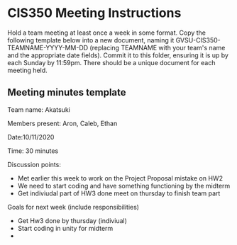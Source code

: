 # CIS350 Meeting Instructions

Hold a team meeting at least once a week in some format.  Copy the following template below into a new document, naming it GVSU-CIS350-TEAMNAME-YYYY-MM-DD (replacing TEAMNAME with your team's name and the appropriate date fields).  Commit it to this folder, ensuring it is up by each Sunday by 11:59pm.  There should be a unique document for each meeting held.

## Meeting minutes template

Team name: Akatsuki

Members present: Aron, Caleb, Ethan

Date:10/11/2020

Time: 30 minutes

Discussion points: 

* Met earlier this week to work on the Project Proposal mistake on HW2
* We need to start coding and have something functioning by the midterm
* Get indiviudal part of HW3 done meet on thursday to finish team part

Goals for next week (include responsibilities)

* Get Hw3 done by thursday (indiviual)
* Start coding in unity for midterm
*
